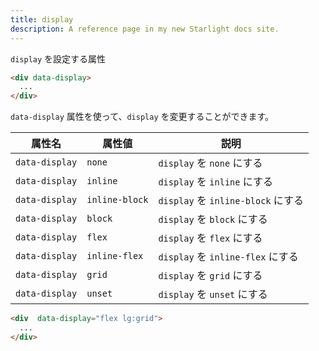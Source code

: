 ```yaml
---
title: display
description: A reference page in my new Starlight docs site.
---
```


`display` を設定する属性


```html
<div data-display>
  ...
</div>
```

`data-display` 属性を使って、`display` を変更することができます。



| 属性名    | 属性値                    | 説明 |
| --------- | ------------------------- | ---- |
| `data-display` | `none` | `display` を `none` にする |
| `data-display` | `inline` | `display` を `inline` にする |
| `data-display` | `inline-block` | `display` を `inline-block` にする |
| `data-display` | `block` | `display` を `block` にする |
| `data-display` | `flex` | `display` を `flex` にする |
| `data-display` | `inline-flex` | `display` を `inline-flex` にする |
| `data-display` | `grid` | `display` を `grid` にする |
| `data-display` | `unset` | `display` を `unset` にする |


```html
<div  data-display="flex lg:grid">
  ...
</div>
```
